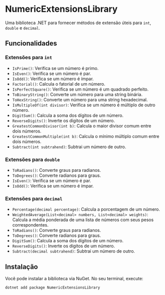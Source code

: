 ﻿# NumericExtensionsLibrary

Uma biblioteca .NET para fornecer métodos de extensão úteis para `int`, `double` e `decimal`.

## Funcionalidades

### Extensões para `int`

- `IsPrime()`: Verifica se um número é primo.
- `IsEven()`: Verifica se um número é par.
- `IsOdd()`: Verifica se um número é ímpar.
- `Factorial()`: Calcula o fatorial de um número.
- `IsPerfectSquare()`: Verifica se um número é um quadrado perfeito.
- `ToBinaryString()`: Converte um número para uma string binária.
- `ToHexString()`: Converte um número para uma string hexadecimal.
- `IsMultipleOf(int divisor)`: Verifica se um número é múltiplo de outro número.
- `DigitSum()`: Calcula a soma dos dígitos de um número.
- `ReverseDigits()`: Inverte os dígitos de um número.
- `GreatestCommonDivisor(int b)`: Calcula o maior divisor comum entre dois números.
- `GreatestCommonMultiple(int b)`: Calcula o mínimo múltiplo comum entre dois números.
- `Subtract(int subtrahend)`: Subtrai um número de outro.

### Extensões para `double`

- `ToRadians()`: Converte graus para radianos.
- `ToDegrees()`: Converte radianos para graus.
- `IsEven()`: Verifica se um número é par.
- `IsOdd()`: Verifica se um número é ímpar.

### Extensões para `decimal`

- `Percentage(decimal percentage)`: Calcula a porcentagem de um número.
- `WeightedAverage(List<decimal> numbers, List<decimal> weights)`: Calcula a média ponderada de uma lista de números com seus pesos correspondentes.
- `ToRadians()`: Converte graus para radianos.
- `ToDegrees()`: Converte radianos para graus.
- `DigitSum()`: Calcula a soma dos dígitos de um número.
- `ReverseDigits()`: Inverte os dígitos de um número.
- `Subtract(decimal subtrahend)`: Subtrai um número de outro.

## Instalação

Você pode instalar a biblioteca via NuGet. No seu terminal, execute:

```bash
dotnet add package NumericExtensionsLibrary
